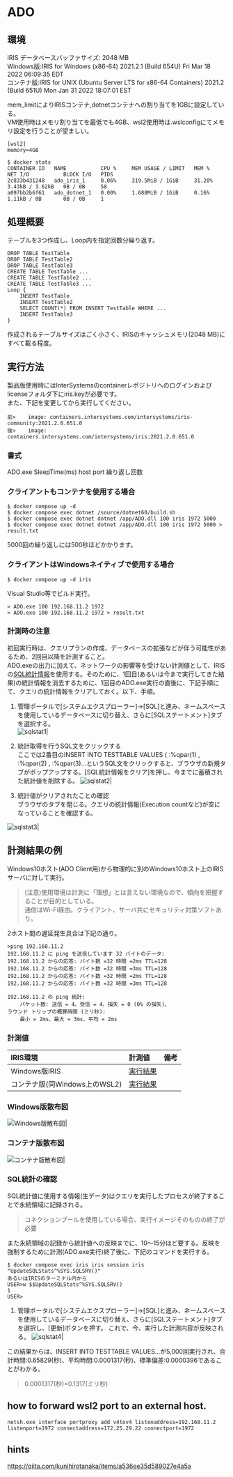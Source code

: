 # ADO
## 環境

IRIS データベースバッファサイズ: 2048 MB  
Windows版:IRIS for Windows (x86-64) 2021.2.1 (Build 654U) Fri Mar 18 2022 06:09:35 EDT  
コンテナ版:IRIS for UNIX (Ubuntu Server LTS for x86-64 Containers) 2021.2 (Build 651U) Mon Jan 31 2022 18:07:01 EST

mem_limitによりIRISコンテナ,dotnetコンテナへの割り当てを1GBに設定している。  
VM使用時はメモリ割り当てを最低でも4GB、wsl2使用時は.wslconfigにてメモリ設定を行うことが望ましい。
```
[wsl2]
memory=4GB
```

```
$ docker stats
CONTAINER ID   NAME           CPU %     MEM USAGE / LIMIT   MEM %     NET I/O           BLOCK I/O   PIDS
2c833b431248   ado_iris_1     0.06%     319.5MiB / 1GiB     31.20%    3.43kB / 3.62kB   0B / 0B     58
a097bb2b6f61   ado_dotnet_1   0.00%     1.688MiB / 1GiB     0.16%     1.11kB / 0B       0B / 0B     1
```

## 処理概要
テーブルを3つ作成し、Loop内を指定回数分繰り返す。
```
DROP TABLE TestTable
DROP TABLE TestTable2
DROP TABLE TestTable3
CREATE TABLE TestTable ...
CREATE TABLE TestTable2 ...
CREATE TABLE TestTable3 ...
Loop {
    INSERT TestTable
    INSERT TestTable2
    SELECT COUNT(*) FROM INSERT TestTable WHERE ...
    INSERT TestTable3
}
```
作成されるテーブルサイズはごく小さく、IRISのキャッシュメモリ(2048 MB)にすべて載る程度。

## 実行方法

製品版使用時にはInterSystemsのcontainerレポジトリへのログインおよびlicenseフォルダ下にiris.keyが必要です。  
また、下記を変更してから実行してください。
```
前>    image: containers.intersystems.com/intersystems/iris-community:2021.2.0.651.0
後>    image: containers.intersystems.com/intersystems/iris:2021.2.0.651.0
```

### 書式  
ADO.exe SleepTime(ms) host port 繰り返し回数


### クライアントもコンテナを使用する場合

```
$ docker compose up -d
$ docker compose exec dotnet /source/dotnet60/build.sh
$ docker compose exec dotnet dotnet /app/ADO.dll 100 iris 1972 5000
$ docker compose exec dotnet dotnet /app/ADO.dll 100 iris 1972 5000 > result.txt
```
5000回の繰り返しには500秒ほどかかります。  

### クライアントはWindowsネイティブで使用する場合

```
$ docker compose up -d iris
```

Visual Studio等でビルド実行。  
```
> ADO.exe 100 192.168.11.2 1972 
> ADO.exe 100 192.168.11.2 1972 > result.txt
```

### 計測時の注意

初回実行時は、クエリプランの作成、データベースの拡張などが伴う可能性があるため、2回目以降を計測すること。  
ADO.exeの出力に加えて、ネットワークの影響等を受けない計測値として、IRISの[SQL統計情報](https://docs.intersystems.com/iris20212/csp/docbook/DocBook.UI.Page.cls?KEY=GSQLOPT_sqlstmts#GSQLOPT_sqlstmts_det_statssec)を使用する。そのために、1回目(あるいは今まで実行してきた結果)の統計情報を消去するために、1回目のADO.exe実行の直後に、下記手順にて、クエリの統計情報をクリアしておく。以下、手順。

1.  管理ポータルで[システムエクスプローラー]->[SQL]と進み、ネームスペースを使用しているデータベースに切り替え、さらに[SQLステートメント]タブを選択する。  
![sqlstat1](images/sqlstat1.png)|

2. 統計取得を行うSQL文をクリックする  
ここでは2番目のINSERT INTO TESTTABLE VALUES ( :%qpar(1) , :%qpar(2) , :%qpar(3)...というSQL文をクリックすると、ブラウザの新規タブがポップアップする。[SQL統計情報をクリア]を押し、今までに蓄積された統計値を削除する。
![sqlstat2](images/sqlstat2.png)|

3. 統計値がクリアされたことの確認  
ブラウザのタブを閉じる。クエリの統計情報(Execution countなど)が空になっていることを確認する。

![sqlstat3](images/sqlstat3.png)|

## 計測結果の例
Windows10ホスト(ADO Client用)から物理的に別のWindows10ホスト上のIRISサーバに対して実行。
> (注意)使用環境は計測に「理想」とは言えない環境なので、傾向を把握することが目的としている。  
> 通信はWi-Fi経由。クライアント、サーバ共にセキュリティ対策ソフトあり。

2ホスト間の遅延発生具合は下記の通り。
```
>ping 192.168.11.2
192.168.11.2 に ping を送信しています 32 バイトのデータ:
192.168.11.2 からの応答: バイト数 =32 時間 =2ms TTL=128
192.168.11.2 からの応答: バイト数 =32 時間 =3ms TTL=128
192.168.11.2 からの応答: バイト数 =32 時間 =2ms TTL=128
192.168.11.2 からの応答: バイト数 =32 時間 =3ms TTL=128

192.168.11.2 の ping 統計:
    パケット数: 送信 = 4、受信 = 4、損失 = 0 (0% の損失)、
ラウンド トリップの概算時間 (ミリ秒):
    最小 = 2ms、最大 = 3ms、平均 = 2ms
```
### 計測値

|IRIS環境|計測値|備考|
|:---|:---|:---|
|Windows版IRIS|[実行結果](results/sleep100-win.txt)||
|コンテナ版(同Windows上のWSL2)|[実行結果](results/sleep100-docker.txt)||

### Windows版散布図

![Windows版散布図](results/sleep100-win.png)|

### コンテナ版散布図

![コンテナ版散布図](results/sleep100-docker.png)|

### SQL統計の確認

SQL統計値に使用する情報(生データ)はクエリを実行したプロセスが終了することで永続領域に記録される。
> コネクションプールを使用している場合、実行イメージそのものの終了が必要

また永続領域の記録から統計値への反映までに、10～15分ほど要する。反映を強制するために計測(ADO.exe実行)終了後に、下記のコマンドを実行する。
```
$ docker compose exec iris iris session iris "UpdateSQLStats^%SYS.SQLSRV()"
あるいはIRISのターミナル内から
USER>w $$UpdateSQLStats^%SYS.SQLSRV()
1
USER>
```

1.  管理ポータルで[システムエクスプローラー]->[SQL]と進み、ネームスペースを使用しているデータベースに切り替え、さらに[SQLステートメント]タブを選択し、[更新]ボタンを押す。  これで、今、実行した計測内容が反映される。
![sqlstat4](images/sqlstat4.png)|

この結果からは、INSERT INTO TESTTABLE VALUES...が5,000回実行され、合計時間:0.65829(秒)、平均時間:0.0001317(秒)、標準偏差:0.0000396であることがわかる。

> 0.0001317(秒)=0.1317(ミリ秒)

## how to forward wsl2 port to an external host.

```
netsh.exe interface portproxy add v4tov4 listenaddress=192.168.11.2 listenport=1972 connectaddress=172.25.29.22 connectport=1972
```

## hints
https://qiita.com/kunihirotanaka/items/a536ee35d589027e4a5a

